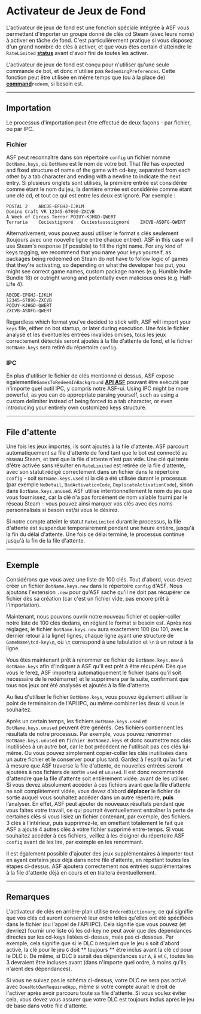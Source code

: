 # Activateur de Jeux de Fond

L'activateur de jeux de fond est une fonction spéciale intégrée à ASF vous permettant d'importer un groupe donné de clés cd Steam (avec leurs noms) à activer en tâche de fond. C'est particulièrement pratique si vous disposez d'un grand nombre de clés à activer, et que vous êtes certain d'atteindre le `RateLimited` **[status](https://github.com/JustArchiNET/ArchiSteamFarm/wiki/FAQ#what-is-the-meaning-of-status-when-redeeming-a-key)** avant d'avoir fini de toutes les activer.

L'activateur de jeux de fond est conçu pour n'utiliser qu'une seule commande de bot, et donc n'utilise pas `RedeemingPreferences`. Cette fonction peut être utilisée en même temps que (ou à la place de) **[command](https://github.com/JustArchiNET/ArchiSteamFarm/wiki/Commands)**`redeem`, si besoin est.

* * *

## Importation

Le processus d'importation peut être effectué de deux façons - par fichier, ou par IPC.

### Fichier

ASF peut reconnaître dans son répertoire `config` un fichier nommé `BotName.keys`, où `BotName` est le nom de votre bot. That file has expected and fixed structure of name of the game with cd-key, separated from each other by a tab character and ending with a newline to indicate the next entry. Si plusieurs onglets sont utilisés, la première entrée est considérée comme étant le nom du jeu, la dernière entrée est considérée comme étant une clé cd, et tout ce qui est entre les deux est ignoré. Par exemple :

    POSTAL 2    ABCDE-EFGHJ-IJKLM
    Domino Craft VR 12345-67890-ZXCVB
    A Week of Circus Terror POIUY-KJHGD-QWERT
    Terraria    Ceciestignoré   Ceciestaussiignoré    ZXCVB-ASDFG-QWERT
    

Alternativement, vous pouvez aussi utiliser le format s clés seulement (toujours avec une nouvelle ligne entre chaque entrée). ASF in this case will use Steam's response (if possible) to fill the right name. For any kind of keys tagging, we recommend that you name your keys yourself, as packages being redeemed on Steam do not have to follow logic of games that they're activating, so depending on what the developer has put, you might see correct game names, custom package names (e.g. Humble Indie Bundle 18) or outright wrong and potentially even malicious ones (e.g. Half-Life 4).

    ABCDE-EFGHJ-IJKLM
    12345-67890-ZXCVB
    POIUY-KJHGD-QWERT
    ZXCVB-ASDFG-QWERT
    

Regardless which format you've decided to stick with, ASF will import your `keys` file, either on bot startup, or later during execution. Une fois le fichier analysé et les éventuelles entrées invalides omises, tous les jeux correctement détectés seront ajoutés à la file d'attente de fond, et le fichier `BotName.keys` sera retiré du répertoire `config`.

### IPC

En plus d'utiliser le fichier de clés mentionné ci dessus, ASF expose égalementle`GamesToRedeemInBackground` **[API ASF](https://github.com/JustArchiNET/ArchiSteamFarm/wiki/IPC#asf-api)** pouvant être exécuté par n'importe quel outil IPC, y compris notre ASF-ui. Using IPC might be more powerful, as you can do appropriate parsing yourself, such as using a custom delimiter instead of being forced to a tab character, or even introducing your entirely own customized keys structure.

* * *

## File d'attente

Une fois les jeux importés, ils sont ajoutés à la file d'attente. ASF parcourt automatiquement sa file d'attente de fond tant que le bot est connecté au réseau Steam, et tant que la file d'attente n'est pas vide. Une clé qui tente d'être activée sans résulter en `RateLimited` est retirée de la file d'attente, avec son statut rédigé correctement dans un fichier dans le répertoire `config` - soit `BotName.keys.used` si la clé a été utilisée durant le processus (par exemple `NoDetail`, `BadActivationCode`, `DuplicateActivationCode`), sinon dans `BotName.keys.unused`. ASF utilise intentionnellement le nom du jeu que vous fournissez, car la clé n'a pas forcément de nom valable fourni par le réseau Steam - vous pouvez ainsi marquer vos clés avec des noms personnalisés si besoin est/si vous le désirez.

Si notre compte atteint le statut `RateLimited` durant le processus, la file d'attente est suspendue temporairement pendant une heure entière, jusqu'à la fin du délai d'attente. Une fois ce délai terminé, le processus continue jusqu'à la fin de la file d'attente.

* * *

## Exemple

Considérons que vous avez une liste de 100 clés. Tout d'abord, vous devez créer un fichier `BotName.keys.new` dans le répertoire `config` d'ASF. Nous ajoutons l'extension `.new` pour qu'ASF sache qu'il ne doit pas récupérer ce fichier dès sa création (car c'est un fichier vide, pas encore prêt à l'importation).

Maintenant, nous pouvons ouvrir notre nouveau fichier et copier-coller notre liste de 100 clés dedans, en réglant le format si besoin est. Après nos réglages, le fichier `BotName.keys.new` aura exactement 100 (ou 101, avec le dernier retour à la ligne) lignes, chaque ligne ayant une structure de `GameName\tcd-key\n`, où `\t` correspond à une tabulation et `\n` à un retour à la ligne.

Vous êtes maintenant prêt à renommer ce fichier de `BotName.keys.new` à `BotName.keys` afin d'indiquer à ASF qu'il est prêt à être récupéré. Dès que vous le ferez, ASF importera automatiquement le fichier (sans qu'il soit nécessaire de le redémarrer) et le supprimera par la suite, confirmant que tous nos jeux ont été analysés et ajoutés à la file d'attente.

Au lieu d'utiliser le fichier `BotName.keys`, vous pouvez également utiliser le point de terminaison de l'API IPC, ou même combiner les deux si vous le souhaitez.

Après un certain temps, les fichiers `BotName.keys.used` et `BotName.keys.unused` peuvent être générés. Ces fichiers contiennent les résultats de notre processus. Par exemple, vous pouvez renommer `BotName.keys.unused` en `fichier BotName2.keys` et donc soumettre nos clés inutilisées à un autre bot, car le bot précédent ne l'utilisait pas ces clés lui-même. Ou vous pouvez simplement copier-coller les clés inutilisées dans un autre fichier et le conserver pour plus tard. Gardez à l'esprit qu'au fur et à mesure que ASF traverse la file d'attente, de nouvelles entrées seront ajoutées à nos fichiers de sortie `used` et `unused`. Il est donc recommandé d'attendre que la file d'attente soit entièrement vidée. avant de les utiliser. Si vous devez absolument accéder à ces fichiers avant que la file d’attente ne soit complètement vidée, vous devez d’abord **déplacer** le fichier de sortie auquel vous souhaitez accéder dans un autre répertoire, **puis** l’analyser. En effet, ASF peut ajouter de nouveaux résultats pendant que vous faites votre travail, ce qui pourrait éventuellement entraîner la perte de certaines clés si vous lisiez un fichier contenant, par exemple, des fichiers. 3 clés à l’intérieur, puis supprimez-le, en omettant totalement le fait que ASF a ajouté 4 autres clés à votre fichier supprimé entre-temps. Si vous souhaitez accéder à ces fichiers, veillez à les éloigner du répertoire ASF `config` avant de les lire, par exemple en les renommant.

Il est également possible d'ajouter des jeux supplémentaires à importer tout en ayant certains jeux déjà dans notre file d'attente, en répétant toutes les étapes ci-dessus. ASF ajoutera correctement nos entrées supplémentaires à la file d'attente déjà en cours et en traitera éventuellement.

* * *

## Remarques

L'activateur de clés en arrière-plan utilise `OrderedDictionary`, ce qui signifie que vos clés cd auront conservé leur ordre telles qu'elles ont été spécifiées dans le fichier (ou l'appel de l'API IPC). Cela signifie que vous pouvez (et devriez) fournir une liste où les cd-key ne peut avoir que des dépendances directes sur les cd-keys listées ci-dessus, mais pas ci-dessous. Par exemple, cela signifie que si le DLC `D` requiert que le jeu `G` soit d'abord activé, la clé pour le jeu `G` doit ** toujours ** être inclus avant la clé cd pour le DLC `D`. De même, si DLC `D` aurait des dépendances sur `A`, `B` et `C`, toutes les 3 devraient être incluses avant (dans n'importe quel ordre, à moins qu'ils n'aient des dépendances).

Si vous ne suivez pas le schéma ci-dessus, votre DLC ne sera pas activé avec `DoesNotOwnRequiredApp`, même si votre compte aurait le droit de l'activer après avoir parcouru toute sa file d'attente. Si vous voulez éviter cela, vous devez vous assurer que votre DLC est toujours inclus après le jeu de base dans votre file d'attente.